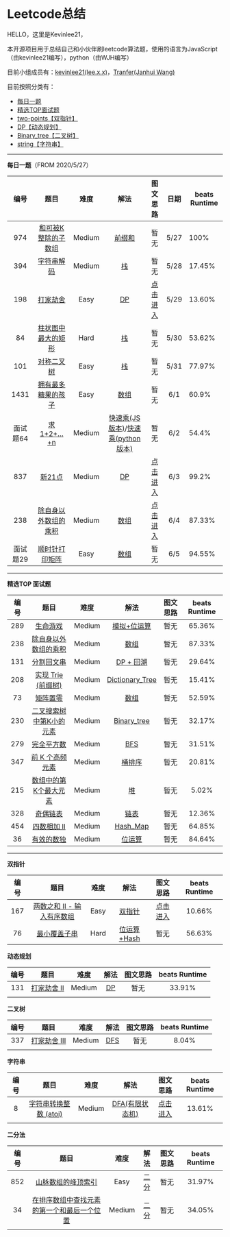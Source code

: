 # Leetcode总结
HELLO，这里是Kevinlee21，

本开源项目用于总结自己和小伙伴刷leetcode算法题，使用的语言为JavaScript（由kevinlee21编写），python（由WJH编写）

目前小组成员有：[kevinlee21(lee.x.x)](https://github.com/lxxxxxxx21)，[Tranfer(Janhui Wang)](https://github.com/Xtuxiaojian)

目前按照分类有：

+ [每日一题](https://github.com/lxxxxxxx21/Leetcode_summary/tree/master/daily "From 2020/5/27")
+ [精选TOP面试题](https://github.com/lxxxxxxx21/Leetcode_summary/tree/master/TOP_interview)
+ [two-points【双指针】](https://github.com/lxxxxxxx21/Leetcode_summary/tree/master/two-points)
+ [DP【动态规划】](https://github.com/lxxxxxxx21/Leetcode_summary/tree/master/DP)
+ [Binary_tree【二叉树】](https://github.com/lxxxxxxx21/Leetcode_summary/tree/master/Binary_tree)
+ [string【字符串】](https://github.com/lxxxxxxx21/Leetcode_summary/tree/master/string)

******

**每日一题**（FROM 2020/5/27）

|   编号   |                             题目                             |  难度  |                             解法                             |                           图文思路                           | 日期 | beats Runtime |
| :------: | :----------------------------------------------------------: | :----: | :----------------------------------------------------------: | :----------------------------------------------------------: | :--: | ------------- |
|   974    | [和可被K整除的子数组](https://leetcode-cn.com/problems/subarray-sums-divisible-by-k/) | Medium | [前缀和](https://github.com/lxxxxxxx21/Leetcode_summary/blob/master/daily/974/solution2.js) |                             暂无                             | 5/27 | 100%          |
|   394    | [ 字符串解码](https://leetcode-cn.com/problems/decode-string/) | Medium | [栈](https://github.com/lxxxxxxx21/Leetcode_summary/blob/master/daily/394/solution.js) |                             暂无                             | 5/28 | 17.45%        |
|   198    |  [打家劫舍](https://leetcode-cn.com/problems/house-robber/)  |  Easy  | [DP](https://github.com/lxxxxxxx21/Leetcode_summary/blob/master/daily/198/solution.js) | [点击进入](https://mp.weixin.qq.com/s/sQ9Ogvvt_ALGaqLTdqL1hg) | 5/29 | 13.60%        |
|    84    | [柱状图中最大的矩形](https://leetcode-cn.com/problems/largest-rectangle-in-histogram/) |  Hard  | [栈](https://github.com/lxxxxxxx21/Leetcode_summary/blob/master/daily/84/solution.js) |                             暂无                             | 5/30 | 53.62%        |
|   101    | [对称二叉树](https://leetcode-cn.com/problems/symmetric-tree/) |  Easy  | [栈](https://github.com/lxxxxxxx21/Leetcode_summary/blob/master/daily/101/solution.js) |                             暂无                             | 5/31 | 77.97%        |
|   1431   | [拥有最多糖果的孩子](https://leetcode-cn.com/problems/kids-with-the-greatest-number-of-candies/) |  Easy  | [数组](https://github.com/lxxxxxxx21/Leetcode_summary/blob/master/daily/1431/solution.js) |                             暂无                             | 6/1  | 60.9%         |
| 面试题64 | [求1+2+…+n](https://leetcode-cn.com/problems/qiu-12n-lcof/)  | Medium | [快速乘(JS版本)](https://github.com/lxxxxxxx21/Leetcode_summary/blob/master/daily/面试题64/solution.js)/[快速乘(python版本)](https://github.com/lxxxxxxx21/Leetcode_summary/blob/master/daily/面试题64/solution.py) |                             暂无                             | 6/2  | 54.4%         |
|   837    |   [新21点](https://leetcode-cn.com/problems/new-21-game/)    | Medium | [DP](https://github.com/lxxxxxxx21/Leetcode_summary/blob/master/daily/837/solution.py) | [点击进入](https://mp.weixin.qq.com/s?__biz=MzIzNTU0MDY0Mw==&mid=2247483704&idx=1&sn=b6a43295f5434963f1a84524ecef438b&chksm=e8e4d8f4df9351e25657294924b9efd73f14b7cdaadf2cbb17df8215e8a62baa5c8518d197db&token=1309723332&lang=zh_CN#rd) | 6/3  | 99.2%         |
|   238    | [除自身以外数组的乘积](https://leetcode-cn.com/problems/product-of-array-except-self/) | Medium | [数组](https://github.com/lxxxxxxx21/Leetcode_summary/blob/master/TOP_interview/238/solution1.js) | [点击进入](https://mp.weixin.qq.com/s?__biz=MzIzNTU0MDY0Mw==&mid=2247483711&idx=1&sn=031451dcfc26764bcd962247d44eeae6&chksm=e8e4d8f3df9351e59d83af26e8d8b5bf809eb4ce276258f40e194a32952f8f831344f89a32b6&token=531641606&lang=zh_CN#rd) | 6/4  | 87.33%        |
| 面试题29 | [顺时针打印矩阵](https://leetcode-cn.com/problems/shun-shi-zhen-da-yin-ju-zhen-lcof/) |  Easy  | [数组](https://github.com/lxxxxxxx21/Leetcode_summary/blob/master/TOP_interview/面试题29/solution.py) |                             暂无                             | 6/5  | 94.55%        |

******

**精选TOP 面试题**

| 编号 |                             题目                             |  难度  |                             解法                             | 图文思路 | beats Runtime |
| :--: | :----------------------------------------------------------: | :----: | :----------------------------------------------------------: | :------: | :-----------: |
| 289  | [ 生命游戏](https://leetcode-cn.com/problems/game-of-life/)  | Medium | [模拟+位运算](https://github.com/lxxxxxxx21/Leetcode_summary/blob/master/TOP_interview/289/solution.js) |   暂无   |    65.36%     |
| 238  | [除自身以外数组的乘积](https://leetcode-cn.com/problems/product-of-array-except-self/) | Medium | [数组](https://github.com/lxxxxxxx21/Leetcode_summary/blob/master/TOP_interview/238/solution1.js) |   暂无   |    87.33%     |
| 131  | [分割回文串](https://leetcode-cn.com/problems/palindrome-partitioning/) | Medium | [DP + 回溯](https://github.com/lxxxxxxx21/Leetcode_summary/blob/master/TOP_interview/131/solution.js) |   暂无   |    29.64%     |
| 208  | [实现 Trie (前缀树)](https://leetcode-cn.com/problems/implement-trie-prefix-tree/) | Medium | [Dictionary_Tree](https://github.com/lxxxxxxx21/Leetcode_summary/blob/master/TOP_interview/208/solution.js) |   暂无   |    15.41%     |
|  73  | [矩阵置零](https://leetcode-cn.com/problems/set-matrix-zeroes/) | Medium | [数组](https://github.com/lxxxxxxx21/Leetcode_summary/blob/master/TOP_interview/73/solution.js) |   暂无   |    52.59%     |
| 230  | [二叉搜索树中第K小的元素](https://leetcode-cn.com/problems/kth-smallest-element-in-a-bst/) | Medium | [Binary_tree](https://github.com/lxxxxxxx21/Leetcode_summary/blob/master/TOP_interview/230/solution.js) |   暂无   |    32.17%     |
| 279  | [完全平方数](https://leetcode-cn.com/problems/perfect-squares/) | Medium | [BFS](https://github.com/lxxxxxxx21/Leetcode_summary/blob/master/TOP_interview/279/solution.js) |   暂无   |    31.51%     |
| 347  | [前 K 个高频元素](https://leetcode-cn.com/problems/top-k-frequent-elements/) | Medium | [桶排序](https://github.com/lxxxxxxx21/Leetcode_summary/blob/master/TOP_interview/347/solution.js) |   暂无   |    20.81%     |
| 215  | [数组中的第K个最大元素](https://leetcode-cn.com/problems/kth-largest-element-in-an-array/) | Medium | [堆](https://github.com/lxxxxxxx21/Leetcode_summary/blob/master/TOP_interview/215/solution.js) |   暂无   |     5.02%     |
| 328  | [奇偶链表](https://leetcode-cn.com/problems/odd-even-linked-list/) | Medium | [链表](https://github.com/lxxxxxxx21/Leetcode_summary/blob/master/TOP_interview/328/solution.js) |   暂无   |    12.36%     |
| 454  |   [四数相加 II](https://leetcode-cn.com/problems/4sum-ii/)   | Medium | [Hash_Map](https://github.com/lxxxxxxx21/Leetcode_summary/blob/master/TOP_interview/454/solution.js) |   暂无   |    64.85%     |
|  36  | [有效的数独](https://leetcode-cn.com/problems/valid-sudoku/) | Medium | [位运算](https://github.com/lxxxxxxx21/Leetcode_summary/blob/master/TOP_interview/36/solution.js) |   暂无   |    84.64%     |



******

**双指针**

| 编号 |                             题目                             | 难度 |                             解法                             |                           图文思路                           | beats Runtime |
| :--: | :----------------------------------------------------------: | :--: | :----------------------------------------------------------: | :----------------------------------------------------------: | :-----------: |
| 167  | [两数之和 II - 输入有序数组](https://leetcode-cn.com/problems/two-sum-ii-input-array-is-sorted/) | Easy | [双指针](https://github.com/lxxxxxxx21/Leetcode_summary/blob/master/two-points/167/solution.js) | [点击进入](https://mp.weixin.qq.com/s/17fr1jqHkTgvblx-d6fZgA) |    10.66%     |
|  76  | [最小覆盖子串](https://leetcode-cn.com/problems/minimum-window-substring/) | Hard | [位运算+Hash](https://github.com/lxxxxxxx21/Leetcode_summary/blob/master/two-points/76/solution.js) |                             暂无                             |    56.63%     |



**动态规划**

| 编号 |                             题目                             |  难度  |                             解法                             | 图文思路 | beats Runtime |
| :--: | :----------------------------------------------------------: | :----: | :----------------------------------------------------------: | :------: | :-----------: |
| 131  | [打家劫舍 II](https://leetcode-cn.com/problems/house-robber-ii/) | Medium | [DP](https://github.com/lxxxxxxx21/Leetcode_summary/blob/master/DP/131/solution.js) |   暂无   |    33.91%     |
|      |                                                              |        |                                                              |          |               |



**二叉树**

| 编号 |                             题目                             |  难度  |                             解法                             | 图文思路 | beats Runtime |
| :--: | :----------------------------------------------------------: | :----: | :----------------------------------------------------------: | :------: | :-----------: |
| 337  | [打家劫舍 III](https://leetcode-cn.com/problems/house-robber-iii/) | Medium | [DFS](https://github.com/lxxxxxxx21/Leetcode_summary/blob/master/Binary_tree/337/solution.js) |   暂无   |     8.04%     |
|      |                                                              |        |                                                              |          |               |

**字符串**

| 编号 |                             题目                             |  难度  |                             解法                             |                           图文思路                           | beats Runtime |
| :--: | :----------------------------------------------------------: | :----: | :----------------------------------------------------------: | :----------------------------------------------------------: | :-----------: |
|  8   | [字符串转换整数 (atoi)](https://leetcode-cn.com/problems/string-to-integer-atoi/) | Medium | [DFA(有限状态机)](https://github.com/lxxxxxxx21/Leetcode_summary/blob/master/string/8/solution.js) | [点击进入](https://mp.weixin.qq.com/s?__biz=MzIzNTU0MDY0Mw==&mid=2247483687&idx=1&sn=111c891298461052f45fc058aaa3cc60&chksm=e8e4d8ebdf9351fdf1df06033be4a066ceaaf857bee23658f4e2258f915b2ffa9a8732bcaa7a&token=1404226965&lang=zh_CN#rd) |    13.61%     |
|      |                                                              |        |                                                              |                                                              |               |

**二分法**

| 编号 |                             题目                             |  难度  |                             解法                             | 图文思路 | beats Runtime |
| :--: | :----------------------------------------------------------: | :----: | :----------------------------------------------------------: | :------: | :-----------: |
| 852  | [山脉数组的峰顶索引](https://leetcode-cn.com/problems/peak-index-in-a-mountain-array/) |  Easy  | [二分](https://github.com/lxxxxxxx21/Leetcode_summary/blob/master/Binary_Search/34/solution.py) |   暂无   |    31.97%     |
|  34  | [在排序数组中查找元素的第一个和最后一个位置](https://leetcode-cn.com/problems/find-first-and-last-position-of-element-in-sorted-array/) | Medium | [二分](https://github.com/lxxxxxxx21/Leetcode_summary/blob/master/Binary_Search/34/solution.py) |   暂无   |    34.05%     |
|      |                                                              |        |                                                              |          |               |

